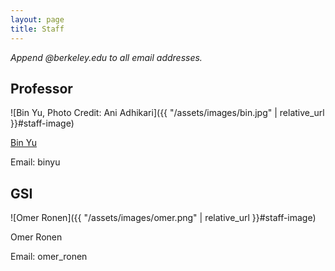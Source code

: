 ```yaml
---
layout: page
title: Staff
---
```


_Append @berkeley.edu to all email addresses._

## Professor

![Bin Yu, Photo Credit: Ani Adhikari]({{ "/assets/images/bin.jpg" | relative_url }}#staff-image)

<a href="https://www.stat.berkeley.edu/~binyu/" target="_blank">Bin Yu</a>

Email: binyu 

## GSI

![Omer Ronen]({{ "/assets/images/omer.png" | relative_url }}#staff-image)

Omer Ronen

Email: omer_ronen

